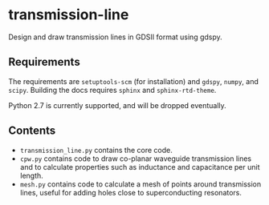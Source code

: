 # transmission-line
Design and draw transmission lines in GDSII format using gdspy.

## Requirements
The requirements are `setuptools-scm` (for installation) and `gdspy`, `numpy`, and `scipy`. Building the docs requires `sphinx` and `sphinx-rtd-theme`. 

Python 2.7 is currently supported, and will be dropped eventually.

## Contents
- `transmission_line.py` contains the core code. 
- `cpw.py` contains code to draw co-planar waveguide transmission lines and to calculate properties such as inductance and capacitance per unit length.
- `mesh.py` contains code to calculate a mesh of points around transmission lines, useful for adding holes close to superconducting resonators.
